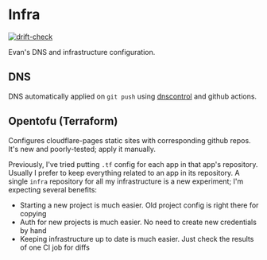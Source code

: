 # Infra

[![drift-check](https://github.com/erosson/infra/actions/workflows/drift-check.yml/badge.svg)](https://github.com/erosson/infra/actions/workflows/drift-check.yml)

Evan's DNS and infrastructure configuration.

## DNS
DNS automatically applied on `git push` using [dnscontrol](https://dnscontrol.org/) and github actions.

## Opentofu (Terraform)
Configures cloudflare-pages static sites with corresponding github repos. It's new and poorly-tested; apply it manually.

Previously, I've tried putting `.tf` config for each app in that app's repository. Usually I prefer to keep everything related to an app in its repository. A single `infra` repository for all my infrastructure is a new experiment; I'm expecting several benefits: 
* Starting a new project is much easier. Old project config is right there for copying
* Auth for new projects is much easier. No need to create new credentials by hand
* Keeping infrastructure up to date is much easier. Just check the results of one CI job for diffs
